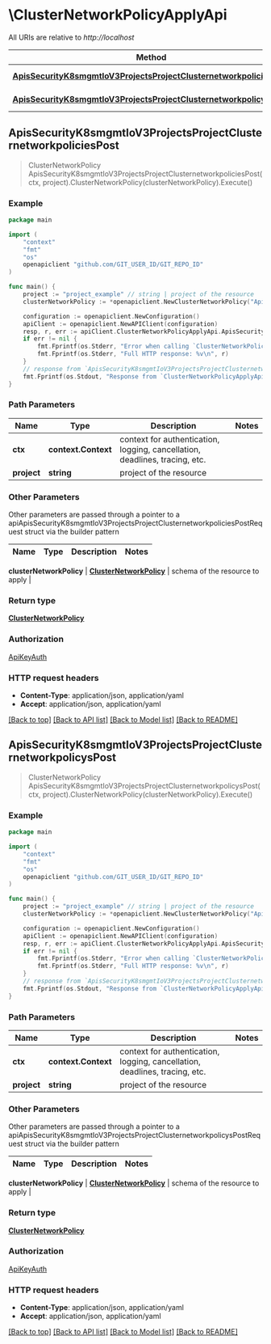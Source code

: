 # \ClusterNetworkPolicyApplyApi

All URIs are relative to *http://localhost*

Method | HTTP request | Description
------------- | ------------- | -------------
[**ApisSecurityK8smgmtIoV3ProjectsProjectClusternetworkpoliciesPost**](ClusterNetworkPolicyApplyApi.md#ApisSecurityK8smgmtIoV3ProjectsProjectClusternetworkpoliciesPost) | **Post** /apis/security.k8smgmt.io/v3/projects/{project}/clusternetworkpolicies | 
[**ApisSecurityK8smgmtIoV3ProjectsProjectClusternetworkpolicysPost**](ClusterNetworkPolicyApplyApi.md#ApisSecurityK8smgmtIoV3ProjectsProjectClusternetworkpolicysPost) | **Post** /apis/security.k8smgmt.io/v3/projects/{project}/clusternetworkpolicys | 



## ApisSecurityK8smgmtIoV3ProjectsProjectClusternetworkpoliciesPost

> ClusterNetworkPolicy ApisSecurityK8smgmtIoV3ProjectsProjectClusternetworkpoliciesPost(ctx, project).ClusterNetworkPolicy(clusterNetworkPolicy).Execute()





### Example

```go
package main

import (
    "context"
    "fmt"
    "os"
    openapiclient "github.com/GIT_USER_ID/GIT_REPO_ID"
)

func main() {
    project := "project_example" // string | project of the resource
    clusterNetworkPolicy := *openapiclient.NewClusterNetworkPolicy("ApiVersion_example", "Kind_example", *openapiclient.NewMetadata("Name_example", "Project_example"), *openapiclient.NewClusterNetworkPolicySpec()) // ClusterNetworkPolicy | schema of the resource to apply

    configuration := openapiclient.NewConfiguration()
    apiClient := openapiclient.NewAPIClient(configuration)
    resp, r, err := apiClient.ClusterNetworkPolicyApplyApi.ApisSecurityK8smgmtIoV3ProjectsProjectClusternetworkpoliciesPost(context.Background(), project).ClusterNetworkPolicy(clusterNetworkPolicy).Execute()
    if err != nil {
        fmt.Fprintf(os.Stderr, "Error when calling `ClusterNetworkPolicyApplyApi.ApisSecurityK8smgmtIoV3ProjectsProjectClusternetworkpoliciesPost``: %v\n", err)
        fmt.Fprintf(os.Stderr, "Full HTTP response: %v\n", r)
    }
    // response from `ApisSecurityK8smgmtIoV3ProjectsProjectClusternetworkpoliciesPost`: ClusterNetworkPolicy
    fmt.Fprintf(os.Stdout, "Response from `ClusterNetworkPolicyApplyApi.ApisSecurityK8smgmtIoV3ProjectsProjectClusternetworkpoliciesPost`: %v\n", resp)
}
```

### Path Parameters


Name | Type | Description  | Notes
------------- | ------------- | ------------- | -------------
**ctx** | **context.Context** | context for authentication, logging, cancellation, deadlines, tracing, etc.
**project** | **string** | project of the resource | 

### Other Parameters

Other parameters are passed through a pointer to a apiApisSecurityK8smgmtIoV3ProjectsProjectClusternetworkpoliciesPostRequest struct via the builder pattern


Name | Type | Description  | Notes
------------- | ------------- | ------------- | -------------

 **clusterNetworkPolicy** | [**ClusterNetworkPolicy**](ClusterNetworkPolicy.md) | schema of the resource to apply | 

### Return type

[**ClusterNetworkPolicy**](ClusterNetworkPolicy.md)

### Authorization

[ApiKeyAuth](../README.md#ApiKeyAuth)

### HTTP request headers

- **Content-Type**: application/json, application/yaml
- **Accept**: application/json, application/yaml

[[Back to top]](#) [[Back to API list]](../README.md#documentation-for-api-endpoints)
[[Back to Model list]](../README.md#documentation-for-models)
[[Back to README]](../README.md)


## ApisSecurityK8smgmtIoV3ProjectsProjectClusternetworkpolicysPost

> ClusterNetworkPolicy ApisSecurityK8smgmtIoV3ProjectsProjectClusternetworkpolicysPost(ctx, project).ClusterNetworkPolicy(clusterNetworkPolicy).Execute()





### Example

```go
package main

import (
    "context"
    "fmt"
    "os"
    openapiclient "github.com/GIT_USER_ID/GIT_REPO_ID"
)

func main() {
    project := "project_example" // string | project of the resource
    clusterNetworkPolicy := *openapiclient.NewClusterNetworkPolicy("ApiVersion_example", "Kind_example", *openapiclient.NewMetadata("Name_example", "Project_example"), *openapiclient.NewClusterNetworkPolicySpec()) // ClusterNetworkPolicy | schema of the resource to apply

    configuration := openapiclient.NewConfiguration()
    apiClient := openapiclient.NewAPIClient(configuration)
    resp, r, err := apiClient.ClusterNetworkPolicyApplyApi.ApisSecurityK8smgmtIoV3ProjectsProjectClusternetworkpolicysPost(context.Background(), project).ClusterNetworkPolicy(clusterNetworkPolicy).Execute()
    if err != nil {
        fmt.Fprintf(os.Stderr, "Error when calling `ClusterNetworkPolicyApplyApi.ApisSecurityK8smgmtIoV3ProjectsProjectClusternetworkpolicysPost``: %v\n", err)
        fmt.Fprintf(os.Stderr, "Full HTTP response: %v\n", r)
    }
    // response from `ApisSecurityK8smgmtIoV3ProjectsProjectClusternetworkpolicysPost`: ClusterNetworkPolicy
    fmt.Fprintf(os.Stdout, "Response from `ClusterNetworkPolicyApplyApi.ApisSecurityK8smgmtIoV3ProjectsProjectClusternetworkpolicysPost`: %v\n", resp)
}
```

### Path Parameters


Name | Type | Description  | Notes
------------- | ------------- | ------------- | -------------
**ctx** | **context.Context** | context for authentication, logging, cancellation, deadlines, tracing, etc.
**project** | **string** | project of the resource | 

### Other Parameters

Other parameters are passed through a pointer to a apiApisSecurityK8smgmtIoV3ProjectsProjectClusternetworkpolicysPostRequest struct via the builder pattern


Name | Type | Description  | Notes
------------- | ------------- | ------------- | -------------

 **clusterNetworkPolicy** | [**ClusterNetworkPolicy**](ClusterNetworkPolicy.md) | schema of the resource to apply | 

### Return type

[**ClusterNetworkPolicy**](ClusterNetworkPolicy.md)

### Authorization

[ApiKeyAuth](../README.md#ApiKeyAuth)

### HTTP request headers

- **Content-Type**: application/json, application/yaml
- **Accept**: application/json, application/yaml

[[Back to top]](#) [[Back to API list]](../README.md#documentation-for-api-endpoints)
[[Back to Model list]](../README.md#documentation-for-models)
[[Back to README]](../README.md)

